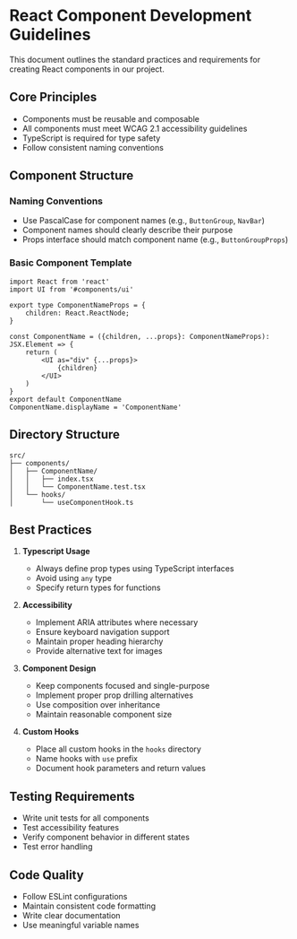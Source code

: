 # React Component Development Guidelines

This document outlines the standard practices and requirements for creating React components in our project.

## Core Principles

- Components must be reusable and composable
- All components must meet WCAG 2.1 accessibility guidelines
- TypeScript is required for type safety
- Follow consistent naming conventions

## Component Structure

### Naming Conventions

- Use PascalCase for component names (e.g., `ButtonGroup`, `NavBar`)
- Component names should clearly describe their purpose
- Props interface should match component name (e.g., `ButtonGroupProps`)

### Basic Component Template

```tsx
import React from 'react'
import UI from '#components/ui'

export type ComponentNameProps = {
    children: React.ReactNode;
}       

const ComponentName = ({children, ...props}: ComponentNameProps): JSX.Element => {
    return (
        <UI as="div" {...props}>
            {children}
        </UI>
    )
}
export default ComponentName
ComponentName.displayName = 'ComponentName'
```

## Directory Structure

```
src/
├── components/
│   ├── ComponentName/
│   │   ├── index.tsx
│   │   └── ComponentName.test.tsx
│   └── hooks/
│       └── useComponentHook.ts
```

## Best Practices

1. **Typescript Usage**
   - Always define prop types using TypeScript interfaces
   - Avoid using `any` type
   - Specify return types for functions

2. **Accessibility**
   - Implement ARIA attributes where necessary
   - Ensure keyboard navigation support
   - Maintain proper heading hierarchy
   - Provide alternative text for images

3. **Component Design**
   - Keep components focused and single-purpose
   - Implement proper prop drilling alternatives
   - Use composition over inheritance
   - Maintain reasonable component size

4. **Custom Hooks**
   - Place all custom hooks in the `hooks` directory
   - Name hooks with `use` prefix
   - Document hook parameters and return values

## Testing Requirements

- Write unit tests for all components
- Test accessibility features
- Verify component behavior in different states
- Test error handling

## Code Quality

- Follow ESLint configurations
- Maintain consistent code formatting
- Write clear documentation
- Use meaningful variable names
